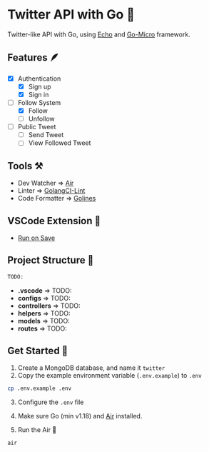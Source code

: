 # Twitter API with Go 👋

Twitter-like API with Go, using [Echo](https://github.com/labstack/echo) and [Go-Micro](https://github.com/go-micro/go-micro) framework.

## Features 🪶

- [x] Authentication
  - [x] Sign up
  - [x] Sign in
- [ ] Follow System
  - [x] Follow
  - [ ] Unfollow
- [ ] Public Tweet
  - [ ] Send Tweet
  - [ ] View Followed Tweet

## Tools ⚒️

- Dev Watcher => [Air](https://github.com/cosmtrek/air)
- Linter => [GolangCI-Lint](https://github.com/golangci/golangci-lint)
- Code Formatter => [Golines](https://github.com/segmentio/golines)

## VSCode Extension 👾

- [Run on Save](https://marketplace.visualstudio.com/items?itemName=emeraldwalk.RunOnSave)

## Project Structure 🌊

```bash
TODO:
```

- **.vscode** => TODO:
- **configs** => TODO:
- **controllers** => TODO:
- **helpers** => TODO:
- **models** => TODO:
- **routes** => TODO:

## Get Started 👟

1. Create a MongoDB database, and name it `twitter`
2. Copy the example environment variable (`.env.example`) to `.env`

```bash
cp .env.example .env
```

3. Configure the `.env` file

4. Make sure Go (min v1.18) and [Air](https://github.com/cosmtrek/air) installed.

5. Run the Air 🛫

```bash
air
```
